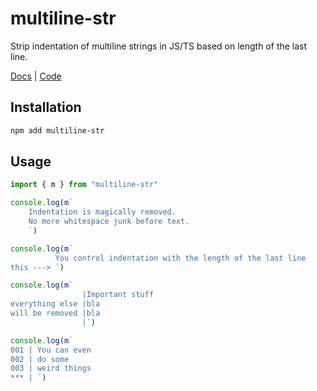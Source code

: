 # multiline-str

Strip indentation of multiline strings in JS/TS based on length of the last line.

[Docs](https://glebbash.github.io/multiline-str/) | [Code](https://github.com/glebbash/multiline-str)

## Installation

```bash
npm add multiline-str
```

## Usage

```ts
import { m } from "multiline-str"

console.log(m`
    Indentation is magically removed.
    No more whitespace junk before text.
    `)

console.log(m`
          You control indentation with the length of the last line
this ---> `)

console.log(m`
                |Important stuff
everything else |bla
will be removed |bla         
                |`)

console.log(m`
001 | You can even 
002 | do some
003 | weird things
*** | `)
```